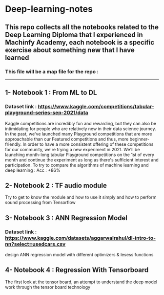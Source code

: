 # Deep-learning-notes
## This repo collects all the notebooks related to the Deep Learning Diploma that I experienced in Machinfy Academy, each notebook is a specific exercise about something new that I have learned
### This file will be a map file for the repo :
______________________________________________________________________________________________________________________
## 1- Notebook 1 : From ML to DL 
### Dataset link : https://www.kaggle.com/competitions/tabular-playground-series-sep-2021/data
Kaggle competitions are incredibly fun and rewarding, but they can also be intimidating for people who are relatively new in their data science journey. In the past, we've launched many Playground competitions that are more approachable than our Featured competitions and thus, more beginner-friendly.
In order to have a more consistent offering of these competitions for our community, we're trying a new experiment in 2021. We'll be launching month-long tabular Playground competitions on the 1st of every month and continue the experiment as long as there's sufficient interest and participation.
To try to compare the algorithms of machine learning and deep learning : Acc : +86% 

## 2- Notebook 2 : TF audio module
Try to get to know the module and how to use it simply and how to perform sound processing from Tensorflow

## 3- Notebook 3 : ANN Regression Model 
###  Dataset link : https://www.kaggle.com/datasets/aggarwalrahul/dl-intro-to-nn?select=usedcars.csv
design ANN regression model with different optimizers & lesess functions 

## 4- Notebook 4 : Regression With Tensorboard
The first look at the tensor board, an attempt to understand the deep model work through the tensor board technology
